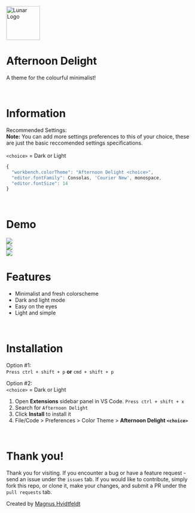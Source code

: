 <img alt="Lunar Logo" src="https://i.imgur.com/8Z0a1ji.png" width="90" />

# Afternoon Delight

A theme for the colourful minimalist!

<br /> 


# Information

Recommended Settings: <br>
**Note:** You can add more settings preferences to this of your choice, these are just the basic reccomended settings specifications. <br> <br>
```<choice>``` = Dark or Light
 
```js
{
  "workbench.colorTheme": "Afternoon Delight <choice>",
  "editor.fontFamily": Consolas, 'Courier New', monospace,
  "editor.fontSize": 14
}
```
<br /> 


# Demo

<img src="https://i.imgur.com/4QsTf9J.png" />
<br />
<img src="https://i.imgur.com/QYqso4s.png" />
<br />
<img src="https://i.imgur.com/RkjdBGh.png" />

<br /> 



# Features

- Minimalist and fresh colorscheme
- Dark and light mode
- Easy on the eyes
- Light and simple

<br /> 



# Installation 

Option #1: <br>
```Press ctrl + shift + p``` **or** ```cmd + shift + p```

Option #2: <br>
```<choice>``` = Dark or Light
1. Open **Extensions** sidebar panel in VS Code. `Press ctrl + shift + x`
2. Search for `Afternoon Delight`
3. Click **Install** to install it
4. File/Code > Preferences > Color Theme > **Afternoon Delight ```<choice>```**

<br /> 



# Thank you!

Thank you for visiting. If you encounter a bug or have a feature request - send an issue under the `issues` tab. If you would like to contribute, simply fork this repo, or clone it, make your changes, and submit a PR under the `pull requests` tab. 

Created by <a href="https://github.com/mch-sg">Magnus Hvidtfeldt</a> <br>


